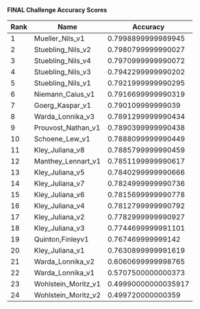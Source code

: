 **FINAL Challenge Accuracy Scores**



|Rank|Name|Accuracy|
|----|-----|---|
|1|Mueller_Nils_v1|0.7998899999989945|
|2|Stuebling_Nils_v2|0.7980799999990027|
|3|Stuebling_Nils_v4|0.7970999999990072|
|4|Stuebling_Nils_v3|0.7942299999990202|
|5|Stuebling_Nils_v1|0.7921999999990295|
|6|Niemann_Caius_v1|0.7916699999990319|
|7|Goerg_Kaspar_v1|0.790109999999039|
|8|Warda_Lonnika_v3|0.7891299999990434|
|9|Prouvost_Nathan_v1|0.7890399999990438|
|10|Schoene_Lew_v1|0.7888099999990449|
|11|Kley_Juliana_v8|0.7885799999990459|
|12|Manthey_Lennart_v1|0.7851199999990617|
|13|Kley_Juliana_v5|0.7840299999990666|
|14|Kley_Juliana_v7|0.7824999999990736|
|15|Kley_Juliana_v6|0.7815699999990778|
|16|Kley_Juliana_v4|0.7812799999990792|
|17|Kley_Juliana_v2|0.7782999999990927|
|18|Kley_Juliana_v3|0.7744699999991101|
|19|Quinton,Finleyv1|0.767469999999142|
|20|Kley_Juliana_v1|0.7630899999991619|
|21|Warda_Lonnika_v2|0.6060699999998765|
|22|Warda_Lonnika_v1|0.5707500000000373|
|23|Wohlstein_Moritz_v1|0.49990000000035917|
|24|Wohlstein_Moritz_v2|0.499720000000359|
